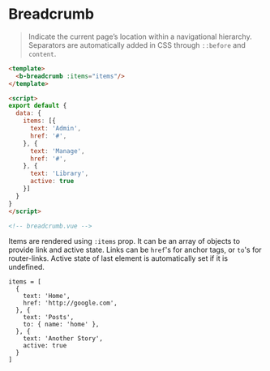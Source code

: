 # Breadcrumb

> Indicate the current page’s location within a navigational hierarchy.
  Separators are automatically added in CSS through <code>::before</code> and <code>content</code>.

```html
<template>
  <b-breadcrumb :items="items"/>
</template>

<script>
export default {
  data: {
    items: [{
      text: 'Admin',
      href: '#',
    }, {
      text: 'Manage',
      href: '#',
    }, {
      text: 'Library',
      active: true
    }]
  }
}
</script>

<!-- breadcrumb.vue -->
```

Items are rendered using `:items` prop.
It can be an array of objects to provide link and active state.
Links can be `href`'s for anchor tags, or `to`'s for router-links.
Active state of last element is automatically set if it is undefined.

```
items = [
  {
    text: 'Home',
    href: 'http://google.com',
  }, {
    text: 'Posts',
    to: { name: 'home' },
  }, {
    text: 'Another Story',
    active: true
  }
]
```
